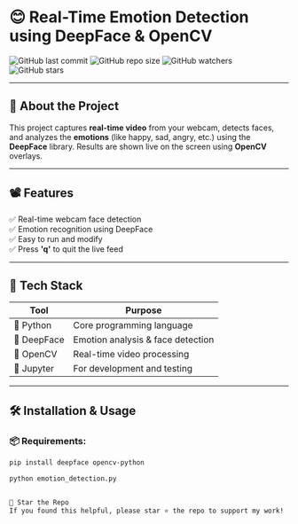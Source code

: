 # 😊 Real-Time Emotion Detection using DeepFace & OpenCV

![GitHub last commit](https://img.shields.io/github/last-commit/HARSHITHA-G-M/Emotion-Detection)
![GitHub repo size](https://img.shields.io/github/repo-size/HARSHITHA-G-M/Emotion-Detection)
![GitHub watchers](https://img.shields.io/github/watchers/HARSHITHA-G-M/Emotion-Detection?style=social)
![GitHub stars](https://img.shields.io/github/stars/HARSHITHA-G-M/Emotion-Detection?style=social)

---

## 📌 About the Project

This project captures **real-time video** from your webcam, detects faces, and analyzes the **emotions** (like happy, sad, angry, etc.) using the **DeepFace** library. Results are shown live on the screen using **OpenCV** overlays.

---

## 📽️ Features

✅ Real-time webcam face detection  
✅ Emotion recognition using DeepFace  
✅ Easy to run and modify  
✅ Press **'q'** to quit the live feed

---

## 🔧 Tech Stack

| Tool        | Purpose                          |
|-------------|----------------------------------|
| 🐍 Python   | Core programming language        |
| 🧠 DeepFace | Emotion analysis & face detection |
| 🎥 OpenCV   | Real-time video processing       |
| 📓 Jupyter  | For development and testing      |

---

## 🛠️ Installation & Usage

### 📦 Requirements:

```bash
pip install deepface opencv-python

python emotion_detection.py


🌟 Star the Repo
If you found this helpful, please star ⭐ the repo to support my work!

